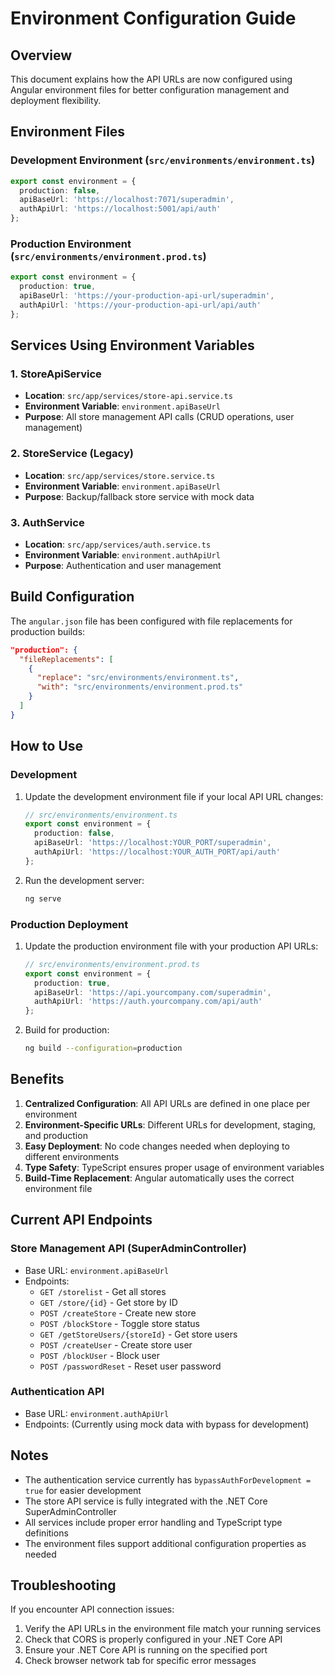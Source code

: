 # Environment Configuration Guide

## Overview
This document explains how the API URLs are now configured using Angular environment files for better configuration management and deployment flexibility.

## Environment Files

### Development Environment (`src/environments/environment.ts`)
```typescript
export const environment = {
  production: false,
  apiBaseUrl: 'https://localhost:7071/superadmin',
  authApiUrl: 'https://localhost:5001/api/auth'
};
```

### Production Environment (`src/environments/environment.prod.ts`)
```typescript
export const environment = {
  production: true,
  apiBaseUrl: 'https://your-production-api-url/superadmin',
  authApiUrl: 'https://your-production-api-url/api/auth'
};
```

## Services Using Environment Variables

### 1. StoreApiService
- **Location**: `src/app/services/store-api.service.ts`
- **Environment Variable**: `environment.apiBaseUrl`
- **Purpose**: All store management API calls (CRUD operations, user management)

### 2. StoreService (Legacy)
- **Location**: `src/app/services/store.service.ts`
- **Environment Variable**: `environment.apiBaseUrl`
- **Purpose**: Backup/fallback store service with mock data

### 3. AuthService
- **Location**: `src/app/services/auth.service.ts`
- **Environment Variable**: `environment.authApiUrl`
- **Purpose**: Authentication and user management

## Build Configuration

The `angular.json` file has been configured with file replacements for production builds:

```json
"production": {
  "fileReplacements": [
    {
      "replace": "src/environments/environment.ts",
      "with": "src/environments/environment.prod.ts"
    }
  ]
}
```

## How to Use

### Development
1. Update the development environment file if your local API URL changes:
   ```typescript
   // src/environments/environment.ts
   export const environment = {
     production: false,
     apiBaseUrl: 'https://localhost:YOUR_PORT/superadmin',
     authApiUrl: 'https://localhost:YOUR_AUTH_PORT/api/auth'
   };
   ```

2. Run the development server:
   ```bash
   ng serve
   ```

### Production Deployment
1. Update the production environment file with your production API URLs:
   ```typescript
   // src/environments/environment.prod.ts
   export const environment = {
     production: true,
     apiBaseUrl: 'https://api.yourcompany.com/superadmin',
     authApiUrl: 'https://auth.yourcompany.com/api/auth'
   };
   ```

2. Build for production:
   ```bash
   ng build --configuration=production
   ```

## Benefits

1. **Centralized Configuration**: All API URLs are defined in one place per environment
2. **Environment-Specific URLs**: Different URLs for development, staging, and production
3. **Easy Deployment**: No code changes needed when deploying to different environments
4. **Type Safety**: TypeScript ensures proper usage of environment variables
5. **Build-Time Replacement**: Angular automatically uses the correct environment file

## Current API Endpoints

### Store Management API (SuperAdminController)
- Base URL: `environment.apiBaseUrl`
- Endpoints:
  - `GET /storelist` - Get all stores
  - `GET /store/{id}` - Get store by ID
  - `POST /createStore` - Create new store
  - `POST /blockStore` - Toggle store status
  - `GET /getStoreUsers/{storeId}` - Get store users
  - `POST /createUser` - Create store user
  - `POST /blockUser` - Block user
  - `POST /passwordReset` - Reset user password

### Authentication API
- Base URL: `environment.authApiUrl`
- Endpoints: (Currently using mock data with bypass for development)

## Notes

- The authentication service currently has `bypassAuthForDevelopment = true` for easier development
- The store API service is fully integrated with the .NET Core SuperAdminController
- All services include proper error handling and TypeScript type definitions
- The environment files support additional configuration properties as needed

## Troubleshooting

If you encounter API connection issues:

1. Verify the API URLs in the environment file match your running services
2. Check that CORS is properly configured in your .NET Core API
3. Ensure your .NET Core API is running on the specified port
4. Check browser network tab for specific error messages
